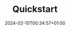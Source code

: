 ---
weight: 100
title: "Quickstart"
description: "Quickstarts"
icon: "article"
date: "2024-02-10T00:34:57+01:00"
lastmod: "2024-02-10T00:34:57+01:00"
draft: false
---